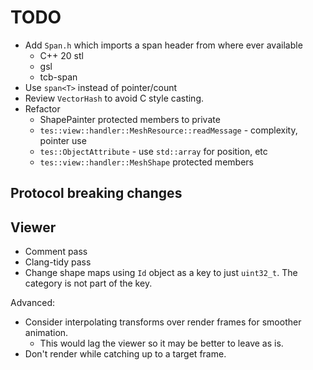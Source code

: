 # TODO

- Add `Span.h` which imports a span header from where ever available
  - C++ 20 stl
  - gsl
  - tcb-span
- Use `span<T>` instead of pointer/count
- Review `VectorHash` to avoid C style casting.
- Refactor
  - ShapePainter protected members to private
  - `tes::view::handler::MeshResource::readMessage` - complexity, pointer use
  - `tes::ObjectAttribute` - use `std::array` for position, etc
  - `tes::view::handler::MeshShape` protected members

## Protocol breaking changes

## Viewer

- Comment pass
- Clang-tidy pass
- Change shape maps using `Id` object as a key to just `uint32_t`. The category is not part of the key.

Advanced:

- Consider interpolating transforms over render frames for smoother animation.
  - This would lag the viewer so it may be better to leave as is.
- Don't render while catching up to a target frame.
